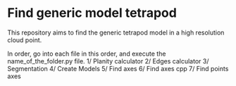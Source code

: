 # Find generic model tetrapod
This repository aims to find the generic tetrapod model in a high resolution cloud point. 

In order, go into each file in this order, and execute the name_of_the_folder.py file. 
1/ Planity calculator 
2/ Edges calculator 
3/ Segmentation
4/ Create Models
5/ Find axes
6/ Find axes cpp 
7/ Find points axes 